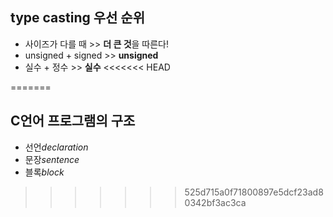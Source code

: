 ## type casting 우선 순위
* 사이즈가 다를 때 >> **더 큰 것**을 따른다!
* unsigned + signed >> **unsigned**
* 실수 + 정수 >> **실수**
<<<<<<< HEAD


=======
<br>

## C언어 프로그램의 구조
* 선언*declaration*
* 문장*sentence*
* 블록*block*
>>>>>>> 525d715a0f71800897e5dcf23ad80342bf3ac3ca

